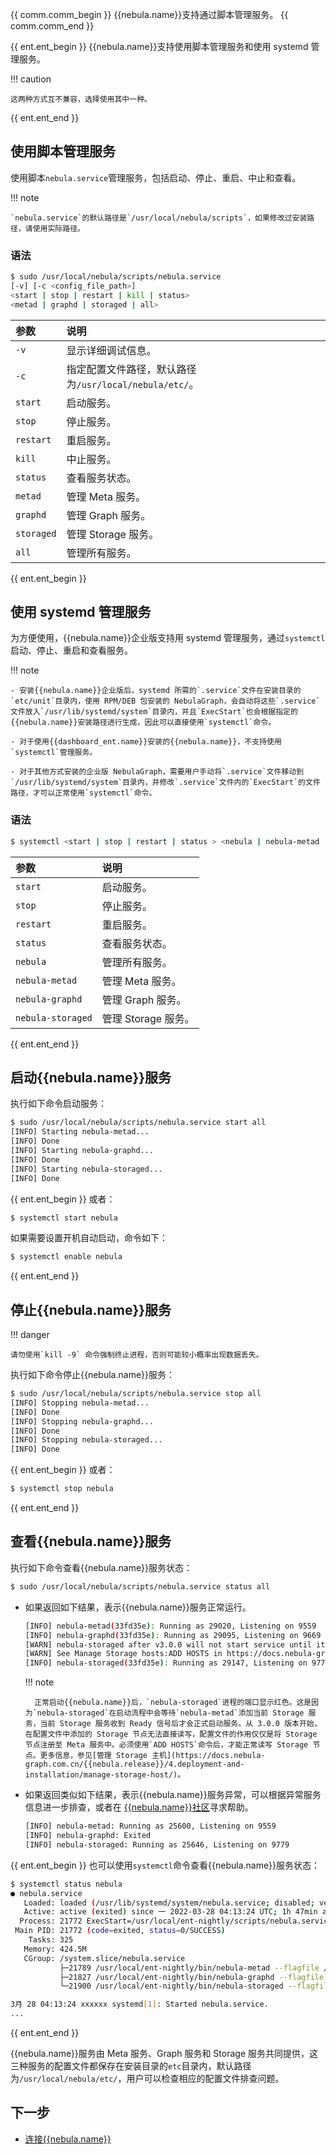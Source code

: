 
{{ comm.comm_begin }}
{{nebula.name}}支持通过脚本管理服务。
{{ comm.comm_end }}

{{ ent.ent_begin }}
{{nebula.name}}支持使用脚本管理服务和使用 systemd 管理服务。

!!! caution

    这两种方式互不兼容，选择使用其中一种。

{{ ent.ent_end }}

## 使用脚本管理服务

使用脚本`nebula.service`管理服务，包括启动、停止、重启、中止和查看。

!!! note
  
    `nebula.service`的默认路径是`/usr/local/nebula/scripts`，如果修改过安装路径，请使用实际路径。

### 语法

```bash
$ sudo /usr/local/nebula/scripts/nebula.service
[-v] [-c <config_file_path>]
<start | stop | restart | kill | status>
<metad | graphd | storaged | all>
```

|参数|说明|
|:---|:---|
|`-v`|显示详细调试信息。|
|`-c`|指定配置文件路径，默认路径为`/usr/local/nebula/etc/`。|
|`start`|启动服务。|
|`stop`|停止服务。|
|`restart`|重启服务。|
|`kill`|中止服务。|
|`status`|查看服务状态。|
|`metad`|管理 Meta 服务。|
|`graphd`|管理 Graph 服务。|
|`storaged`|管理 Storage 服务。|
|`all`|管理所有服务。|

{{ ent.ent_begin }}
## 使用 systemd 管理服务

为方便使用，{{nebula.name}}企业版支持用 systemd 管理服务，通过`systemctl`启动、停止、重启和查看服务。

!!! note

    - 安装{{nebula.name}}企业版后，systemd 所需的`.service`文件在安装目录的`etc/unit`目录内，使用 RPM/DEB 包安装的 NebulaGraph，会自动将这些`.service`文件放入`/usr/lib/systemd/system`目录内，并且`ExecStart`也会根据指定的{{nebula.name}}安装路径进行生成，因此可以直接使用`systemctl`命令。

    - 对于使用{{dashboard_ent.name}}安装的{{nebula.name}}，不支持使用`systemctl`管理服务。
    
    - 对于其他方式安装的企业版 NebulaGraph，需要用户手动将`.service`文件移动到`/usr/lib/systemd/system`目录内，并修改`.service`文件内的`ExecStart`的文件路径，才可以正常使用`systemctl`命令。
    
### 语法

```bash
$ systemctl <start | stop | restart | status > <nebula | nebula-metad | nebula-graphd | nebula-storaged>
```

|参数|说明|
|:---|:---|
|`start`|启动服务。|
|`stop`|停止服务。|
|`restart`|重启服务。|
|`status`|查看服务状态。|
|`nebula`|管理所有服务。|
|`nebula-metad`|管理 Meta 服务。|
|`nebula-graphd`|管理 Graph 服务。|
|`nebula-storaged`|管理 Storage 服务。|

{{ ent.ent_end }}

## 启动{{nebula.name}}服务

执行如下命令启动服务：

```bash
$ sudo /usr/local/nebula/scripts/nebula.service start all
[INFO] Starting nebula-metad...
[INFO] Done
[INFO] Starting nebula-graphd...
[INFO] Done
[INFO] Starting nebula-storaged...
[INFO] Done
```

{{ ent.ent_begin }}
或者：

```bash
$ systemctl start nebula
```

如果需要设置开机自动启动，命令如下：

```bash
$ systemctl enable nebula
```
{{ ent.ent_end }}


## 停止{{nebula.name}}服务

!!! danger

    请勿使用`kill -9` 命令强制终止进程，否则可能较小概率出现数据丢失。
  
执行如下命令停止{{nebula.name}}服务：

```bash
$ sudo /usr/local/nebula/scripts/nebula.service stop all
[INFO] Stopping nebula-metad...
[INFO] Done
[INFO] Stopping nebula-graphd...
[INFO] Done
[INFO] Stopping nebula-storaged...
[INFO] Done
```

{{ ent.ent_begin }}
或者：

```bash
$ systemctl stop nebula
```
{{ ent.ent_end }}

## 查看{{nebula.name}}服务

执行如下命令查看{{nebula.name}}服务状态：

```bash
$ sudo /usr/local/nebula/scripts/nebula.service status all
```

- 如果返回如下结果，表示{{nebula.name}}服务正常运行。

    ```bash
    [INFO] nebula-metad(33fd35e): Running as 29020, Listening on 9559
    [INFO] nebula-graphd(33fd35e): Running as 29095, Listening on 9669
    [WARN] nebula-storaged after v3.0.0 will not start service until it is added to cluster.
    [WARN] See Manage Storage hosts:ADD HOSTS in https://docs.nebula-graph.io/
    [INFO] nebula-storaged(33fd35e): Running as 29147, Listening on 9779
    ```

  !!! note

        正常启动{{nebula.name}}后，`nebula-storaged`进程的端口显示红色。这是因为`nebula-storaged`在启动流程中会等待`nebula-metad`添加当前 Storage 服务，当前 Storage 服务收到 Ready 信号后才会正式启动服务。从 3.0.0 版本开始，在配置文件中添加的 Storage 节点无法直接读写，配置文件的作用仅仅是将 Storage 节点注册至 Meta 服务中。必须使用`ADD HOSTS`命令后，才能正常读写 Storage 节点。更多信息，参见[管理 Storage 主机](https://docs.nebula-graph.com.cn/{{nebula.release}}/4.deployment-and-installation/manage-storage-host/)。


- 如果返回类似如下结果，表示{{nebula.name}}服务异常，可以根据异常服务信息进一步排查，或者在 [{{nebula.name}}社区](https://discuss.nebula-graph.com.cn/)寻求帮助。

    ```bash
    [INFO] nebula-metad: Running as 25600, Listening on 9559
    [INFO] nebula-graphd: Exited
    [INFO] nebula-storaged: Running as 25646, Listening on 9779
    ```

{{ ent.ent_begin }}
也可以使用`systemctl`命令查看{{nebula.name}}服务状态：

```bash
$ systemctl status nebula
● nebula.service
   Loaded: loaded (/usr/lib/systemd/system/nebula.service; disabled; vendor preset: disabled)
   Active: active (exited) since 一 2022-03-28 04:13:24 UTC; 1h 47min ago
  Process: 21772 ExecStart=/usr/local/ent-nightly/scripts/nebula.service start all (code=exited, status=0/SUCCESS)
 Main PID: 21772 (code=exited, status=0/SUCCESS)
    Tasks: 325
   Memory: 424.5M
   CGroup: /system.slice/nebula.service
           ├─21789 /usr/local/ent-nightly/bin/nebula-metad --flagfile /usr/local/ent-nightly/etc/nebula-metad.conf
           ├─21827 /usr/local/ent-nightly/bin/nebula-graphd --flagfile /usr/local/ent-nightly/etc/nebula-graphd.conf
           └─21900 /usr/local/ent-nightly/bin/nebula-storaged --flagfile /usr/local/ent-nightly/etc/nebula-storaged.conf

3月 28 04:13:24 xxxxxx systemd[1]: Started nebula.service.
...
```

{{ ent.ent_end }}

{{nebula.name}}服务由 Meta 服务、Graph 服务和 Storage 服务共同提供，这三种服务的配置文件都保存在安装目录的`etc`目录内，默认路径为`/usr/local/nebula/etc/`，用户可以检查相应的配置文件排查问题。

## 下一步

- [连接{{nebula.name}}](https://docs.nebula-graph.com.cn/{{nebula.release}}/2.quick-start/3.quick-start-on-premise/3.connect-to-nebula-graph/)<!--这里用外链。-->
